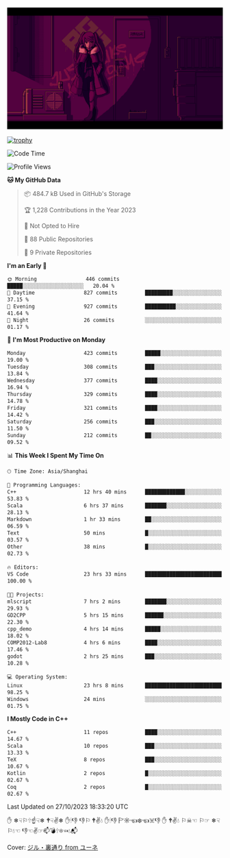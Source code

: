 ![](imgs/main.png)

[![trophy](https://github-profile-trophy.vercel.app/?username=NeilKleistGao&theme=dracula)](https://github.com/ryo-ma/github-profile-trophy)

<!--START_SECTION:waka-->
![Code Time](http://img.shields.io/badge/Code%20Time-292%20hrs%2011%20mins-blue)

![Profile Views](http://img.shields.io/badge/Profile%20Views-0-blue)

**🐱 My GitHub Data** 

> 📦 484.7 kB Used in GitHub's Storage 
 > 
> 🏆 1,228 Contributions in the Year 2023
 > 
> 🚫 Not Opted to Hire
 > 
> 📜 88 Public Repositories 
 > 
> 🔑 9 Private Repositories 
 > 
**I'm an Early 🐤** 

```text
🌞 Morning                446 commits         █████░░░░░░░░░░░░░░░░░░░░   20.04 % 
🌆 Daytime                827 commits         █████████░░░░░░░░░░░░░░░░   37.15 % 
🌃 Evening                927 commits         ██████████░░░░░░░░░░░░░░░   41.64 % 
🌙 Night                  26 commits          ░░░░░░░░░░░░░░░░░░░░░░░░░   01.17 % 
```
📅 **I'm Most Productive on Monday** 

```text
Monday                   423 commits         █████░░░░░░░░░░░░░░░░░░░░   19.00 % 
Tuesday                  308 commits         ███░░░░░░░░░░░░░░░░░░░░░░   13.84 % 
Wednesday                377 commits         ████░░░░░░░░░░░░░░░░░░░░░   16.94 % 
Thursday                 329 commits         ████░░░░░░░░░░░░░░░░░░░░░   14.78 % 
Friday                   321 commits         ████░░░░░░░░░░░░░░░░░░░░░   14.42 % 
Saturday                 256 commits         ███░░░░░░░░░░░░░░░░░░░░░░   11.50 % 
Sunday                   212 commits         ██░░░░░░░░░░░░░░░░░░░░░░░   09.52 % 
```


📊 **This Week I Spent My Time On** 

```text
🕑︎ Time Zone: Asia/Shanghai

💬 Programming Languages: 
C++                      12 hrs 40 mins      █████████████░░░░░░░░░░░░   53.83 % 
Scala                    6 hrs 37 mins       ███████░░░░░░░░░░░░░░░░░░   28.13 % 
Markdown                 1 hr 33 mins        ██░░░░░░░░░░░░░░░░░░░░░░░   06.59 % 
Text                     50 mins             █░░░░░░░░░░░░░░░░░░░░░░░░   03.57 % 
Other                    38 mins             █░░░░░░░░░░░░░░░░░░░░░░░░   02.73 % 

🔥 Editors: 
VS Code                  23 hrs 33 mins      █████████████████████████   100.00 % 

🐱‍💻 Projects: 
mlscript                 7 hrs 2 mins        ███████░░░░░░░░░░░░░░░░░░   29.93 % 
GD2CPP                   5 hrs 15 mins       ██████░░░░░░░░░░░░░░░░░░░   22.30 % 
cpp_demo                 4 hrs 14 mins       █████░░░░░░░░░░░░░░░░░░░░   18.02 % 
COMP2012-Lab8            4 hrs 6 mins        ████░░░░░░░░░░░░░░░░░░░░░   17.46 % 
godot                    2 hrs 25 mins       ███░░░░░░░░░░░░░░░░░░░░░░   10.28 % 

💻 Operating System: 
Linux                    23 hrs 8 mins       █████████████████████████   98.25 % 
Windows                  24 mins             ░░░░░░░░░░░░░░░░░░░░░░░░░   01.75 % 
```

**I Mostly Code in C++** 

```text
C++                      11 repos            ████░░░░░░░░░░░░░░░░░░░░░   14.67 % 
Scala                    10 repos            ███░░░░░░░░░░░░░░░░░░░░░░   13.33 % 
TeX                      8 repos             ███░░░░░░░░░░░░░░░░░░░░░░   10.67 % 
Kotlin                   2 repos             █░░░░░░░░░░░░░░░░░░░░░░░░   02.67 % 
Coq                      2 repos             █░░░░░░░░░░░░░░░░░░░░░░░░   02.67 % 
```




 Last Updated on 27/10/2023 18:33:20 UTC
<!--END_SECTION:waka-->

✋ ❄☟⚐🕆☝☟❄ 🕈☟✌❄ ✋🕯👎 👎⚐ 🕈✌💧 ✋🕯👎 🏱☼☜❄☜☠👎 ✋ 🕈✌💧 ⚐☠☜ ⚐☞ ❄☟⚐💧☜ 👎☜✌☞📫💣🕆❄☜💧📬

Cover: [ジル・裏通り from ユーネ](https://www.pixiv.net/artworks/62127066)
